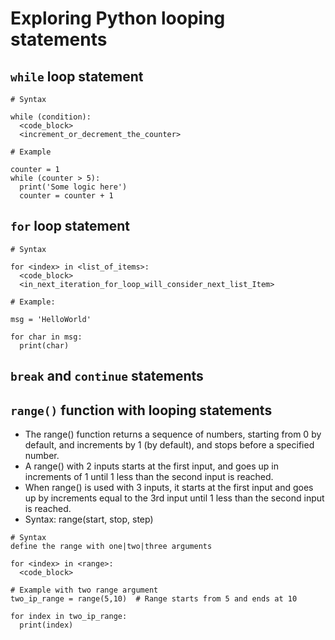 # Exploring Python looping statements

## `while` loop statement
   ```
   # Syntax

   while (condition):
     <code_block>
     <increment_or_decrement_the_counter>

   # Example
   
   counter = 1
   while (counter > 5):
     print('Some logic here')
     counter = counter + 1
   ```

## `for` loop statement
   ```
   # Syntax

   for <index> in <list_of_items>:
     <code_block>
     <in_next_iteration_for_loop_will_consider_next_list_Item>

   # Example:
   
   msg = 'HelloWorld'

   for char in msg:
     print(char) 
   ```

## `break` and `continue` statements

## `range()` function with looping statements
   - The range() function returns a sequence of numbers, starting from 0 by default, and increments by 1 (by default), and stops before a specified number.
   - A range() with 2 inputs starts at the first input, and goes up in increments of 1 until 1 less than the second input is reached.
   - When range() is used with 3 inputs, it starts at the first input and goes up by increments equal to the 3rd input until 1 less than the second input is reached.
   - Syntax: range(start, stop, step)
   
   ```
   # Syntax
   define the range with one|two|three arguments

   for <index> in <range>:
     <code_block>
   
   # Example with two range argument
   two_ip_range = range(5,10)  # Range starts from 5 and ends at 10

   for index in two_ip_range:
     print(index) 

   ```


